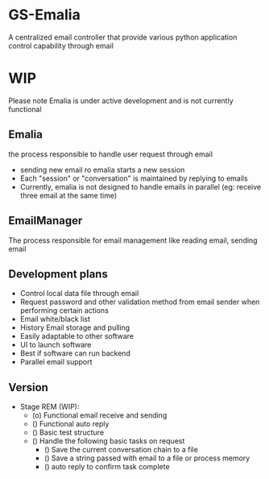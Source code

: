 # GS-Emalia
A centralized email controller that provide various python application control capability through email
# WIP
Please note Emalia is under active development and is not currently functional

## Emalia
the process responsible to handle user request through email
- sending new email ro emalia starts a new session
- Each "session" or "conversation" is maintained by replying to emails
- Currently, emalia is not designed to handle emails in parallel (eg: receive three email at the same time)

## EmailManager
The process responsible for email management like reading email, sending email

## Development plans
- Control local data file through email
- Request password and other validation method from email sender when performing certain actions
- Email white/black list
- History Email storage and pulling
- Easily adaptable to other software
- UI to launch software
- Best if software can run backend
- Parallel email support

## Version
- Stage REM (WIP):
    - (o) Functional email receive and sending
    - () Functional auto reply
    - () Basic test structure
    - () Handle the following basic tasks on request
        - () Save the current conversation chain to a file
        - () Save a string passed with email to a file or process memory
        - () auto reply to confirm task complete

